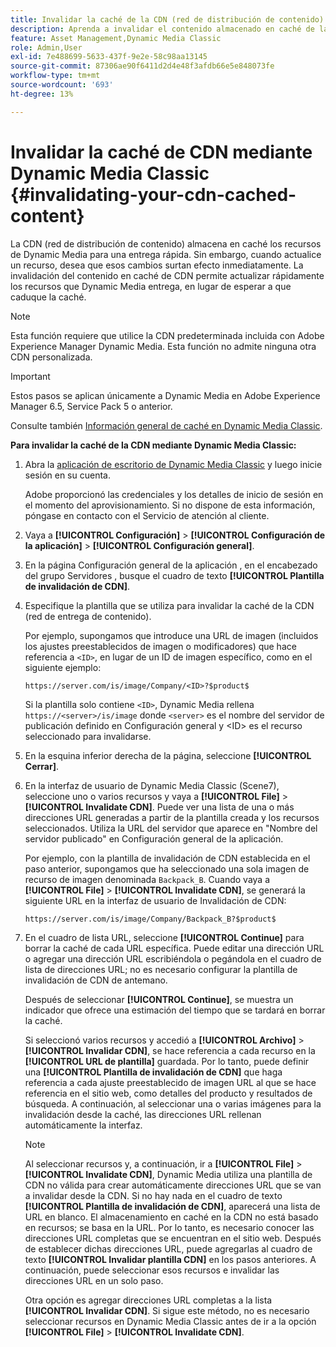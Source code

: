 ```yaml
---
title: Invalidar la caché de la CDN (red de distribución de contenido) mediante Dynamic Media Classic
description: Aprenda a invalidar el contenido almacenado en caché de la CDN (red de distribución de contenido) para permitirle actualizar rápidamente los recursos que Dynamic Media entrega, en lugar de esperar a que caduque la caché.
feature: Asset Management,Dynamic Media Classic
role: Admin,User
exl-id: 7e488699-5633-437f-9e2e-58c98aa13145
source-git-commit: 87306ae90f6411d2d4e48f3afdb66e5e848073fe
workflow-type: tm+mt
source-wordcount: '693'
ht-degree: 13%

---
```


# Invalidar la caché de CDN mediante Dynamic Media Classic {#invalidating-your-cdn-cached-content}

La CDN (red de distribución de contenido) almacena en caché los recursos de Dynamic Media para una entrega rápida. Sin embargo, cuando actualice un recurso, desea que esos cambios surtan efecto inmediatamente. La invalidación del contenido en caché de CDN permite actualizar rápidamente los recursos que Dynamic Media entrega, en lugar de esperar a que caduque la caché.

>[!NOTE]
>
>Esta función requiere que utilice la CDN predeterminada incluida con Adobe Experience Manager Dynamic Media. Esta función no admite ninguna otra CDN personalizada.

>[!IMPORTANT]
>
>Estos pasos se aplican únicamente a Dynamic Media en Adobe Experience Manager 6.5, Service Pack 5 o anterior. <!-- If you are using Dynamic Media in AEM as a Cloud Service, [use the new steps found here](/help/assets/invalidate-cdn-cache-dynamic-media.md). -->

Consulte también [Información general de caché en Dynamic Media Classic](https://helpx.adobe.com/experience-manager/scene7/kb/base/caching-questions/scene7-caching-overview.html).

**Para invalidar la caché de la CDN mediante Dynamic Media Classic:**

1. Abra la [aplicación de escritorio de Dynamic Media Classic](https://experienceleague.adobe.com/docs/dynamic-media-classic/using/getting-started/signing-out.html#getting-started) y luego inicie sesión en su cuenta.

   Adobe proporcionó las credenciales y los detalles de inicio de sesión en el momento del aprovisionamiento. Si no dispone de esta información, póngase en contacto con el Servicio de atención al cliente.

1. Vaya a **[!UICONTROL Configuración]** > **[!UICONTROL Configuración de la aplicación]** > **[!UICONTROL Configuración general]**.
1. En la página Configuración general de la aplicación , en el encabezado del grupo Servidores , busque el cuadro de texto **[!UICONTROL Plantilla de invalidación de CDN]**.

1. Especifique la plantilla que se utiliza para invalidar la caché de la CDN (red de entrega de contenido).

   Por ejemplo, supongamos que introduce una URL de imagen (incluidos los ajustes preestablecidos de imagen o modificadores) que hace referencia a `<ID>`, en lugar de un ID de imagen específico, como en el siguiente ejemplo:

   `https://server.com/is/image/Company/<ID>?$product$`

   Si la plantilla solo contiene `<ID>`, Dynamic Media rellena `https://<server>/is/image` donde `<server>` es el nombre del servidor de publicación definido en Configuración general y &lt;ID> es el recurso seleccionado para invalidarse.

1. En la esquina inferior derecha de la página, seleccione **[!UICONTROL Cerrar]**.
1. En la interfaz de usuario de Dynamic Media Classic (Scene7), seleccione uno o varios recursos y vaya a **[!UICONTROL File]** > **[!UICONTROL Invalidate CDN]**. Puede ver una lista de una o más direcciones URL generadas a partir de la plantilla creada y los recursos seleccionados. Utiliza la URL del servidor que aparece en &quot;Nombre del servidor publicado&quot; en Configuración general de la aplicación.

   Por ejemplo, con la plantilla de invalidación de CDN establecida en el paso anterior, supongamos que ha seleccionado una sola imagen de recurso de imagen denominada `Backpack_B`. Cuando vaya a **[!UICONTROL File]** > **[!UICONTROL Invalidate CDN]**, se generará la siguiente URL en la interfaz de usuario de Invalidación de CDN:

   `https://server.com/is/image/Company/Backpack_B?$product$`

1. En el cuadro de lista URL, seleccione **[!UICONTROL Continue]** para borrar la caché de cada URL específica. Puede editar una dirección URL o agregar una dirección URL escribiéndola o pegándola en el cuadro de lista de direcciones URL; no es necesario configurar la plantilla de invalidación de CDN de antemano.

   Después de seleccionar **[!UICONTROL Continue]**, se muestra un indicador que ofrece una estimación del tiempo que se tardará en borrar la caché.

   Si seleccionó varios recursos y accedió a **[!UICONTROL Archivo]** > **[!UICONTROL Invalidar CDN]**, se hace referencia a cada recurso en la **[!UICONTROL URL de plantilla]** guardada. Por lo tanto, puede definir una **[!UICONTROL Plantilla de invalidación de CDN]** que haga referencia a cada ajuste preestablecido de imagen URL al que se hace referencia en el sitio web, como detalles del producto y resultados de búsqueda. A continuación, al seleccionar una o varias imágenes para la invalidación desde la caché, las direcciones URL rellenan automáticamente la interfaz.

   >[!NOTE]
   >
   >Al seleccionar recursos y, a continuación, ir a **[!UICONTROL File]** > **[!UICONTROL Invalidate CDN]**, Dynamic Media utiliza una plantilla de CDN no válida para crear automáticamente direcciones URL que se van a invalidar desde la CDN. Si no hay nada en el cuadro de texto **[!UICONTROL Plantilla de invalidación de CDN]**, aparecerá una lista de URL en blanco. El almacenamiento en caché en la CDN no está basado en recursos; se basa en la URL. Por lo tanto, es necesario conocer las direcciones URL completas que se encuentran en el sitio web. Después de establecer dichas direcciones URL, puede agregarlas al cuadro de texto **[!UICONTROL Invalidar plantilla CDN]** en los pasos anteriores. A continuación, puede seleccionar esos recursos e invalidar las direcciones URL en un solo paso.
   >
   >Otra opción es agregar direcciones URL completas a la lista **[!UICONTROL Invalidar CDN]**. Si sigue este método, no es necesario seleccionar recursos en Dynamic Media Classic antes de ir a la opción **[!UICONTROL File]** > **[!UICONTROL Invalidate CDN]**.
